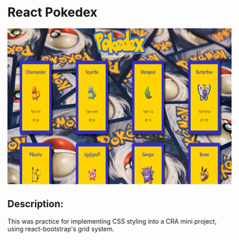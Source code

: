 # React Pokedex

<img src='pokedex/public/pokemon-cards.png' alt='' height='350' width='600'>

## Description: 

This was practice for implementing CSS styling into a CRA mini project, using react-bootstrap's grid system. 
